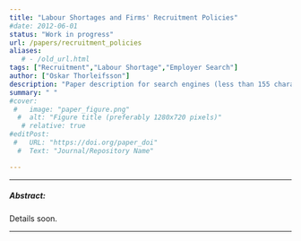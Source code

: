 ```yaml
---
title: "Labour Shortages and Firms' Recruitment Policies" 
#date: 2012-06-01
status: "Work in progress"
url: /papers/recruitment_policies
aliases: 
   # - /old_url.html
tags: ["Recruitment","Labour Shortage","Employer Search"]
author: ["Oskar Thorleifsson"]
description: "Paper description for search engines (less than 155 characters)" 
summary: " "
#cover:
 #   image: "paper_figure.png"
  #  alt: "Figure title (preferably 1280x720 pixels)"
   # relative: true
#editPost:
 #   URL: "https://doi.org/paper_doi"
  #  Text: "Journal/Repository Name"

---
```




---

##### Abstract:

Details soon.

---

